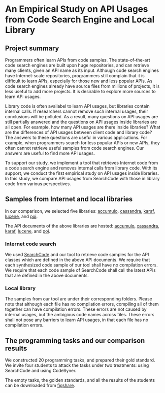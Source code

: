 # An Empirical Study on API Usages from Code Search Engine and Local Library

## Project summary


Programmers often learn APIs from code samples. The state-of-the-art code search engines are built upon huge repositories, and can retrieve many clients, given an API name as its input. Although code search engines have Internet-scale repositories, programmers still complain that it is difficult to learn APIs, especially for those new and less popular APIs. As code search engines already have source files from millions of projects, it is less useful to add more projects. It is desirable to explore more sources to learn API usages. 

Library code is often availabel to learn API usages, but libraries contain internal calls. If researchers cannot remove such internal usages, their conclusions will be polluted. As a result, many questions on API usages are still partially answered and the questions on API usages inside libraries are all open. For example, how many API usages are there inside libraries? What are the differences of API usages between client code and library code? The answers to these questions are useful in various applications. For example, when programmers search for less popular APIs or new APIs, they often cannot retrieve useful samples from code search engines. Our answers are useful to find more API usages. 

To support our study, we implement a tool that retrieves Internet code from a code search engine and removes internal calls from library code. With its support, we conduct the first empirical study on API usages inside libraries. In this study, we compare API usages from SearchCode with those in library code from various perspectives. 


## Samples from Internet and local libraries

In our comparison, we selected five libraries: 
[accumulo](https://accumulo.apache.org), [cassandra](https://cassandra.apache.org), [karaf](https://karaf.apache.org), [lucene](https://lucene.apache.org), and [poi](https://poi.apache.org).

The API documents of the above libraries are hosted: [accumulo](https://tinyurl.com/wrxtcag), [cassandra](https://tinyurl.com/s48gayr), [karaf](https://tinyurl.com/yb23bygh), [lucene](https://tinyurl.com/r65nw7q), and [poi](https://tinyurl.com/uzgdlyr).

### Internet code search
We used [SearchCode](https://searchcode.com) and our tool to retrieve code samples for the API classes which are defined in the above API documents. 
We require that each synthesized code sample of our tool shall have no compilation errors. We require that each code sample of SearchCode shall call the latest APIs that are defined in the above documents. 

### Local library 
The samples from our tool are under their corresponding folders. Please note that although each file has no compilation errors, compiling all of them together can have compilation errors. These errors are not caused by internal usages, but the ambigious code names across files. These errors shall not pose any barriers to learn API usages, in that each file has no compilation errors. 


## The programming tasks and our comparison results

We constructed 20 programming tasks, and prepared their gold standard. We invite four students to attack the tasks under two treatments: using SearchCode and using CodeSyner. 

The empty tasks, the golden standards, and all the results of the students can be downloaded from [figshare](https://figshare.com/s/085b5ad9c6ac930b45ce).




